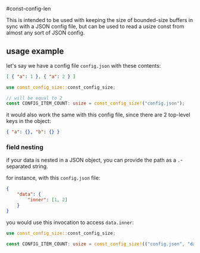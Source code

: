 #const-config-len

This is intended to be used with keeping the size of bounded-size buffers in sync with a JSON config file, but can be used to read a usize const from almost any sort of JSON config.

## usage example

let's say we have a config file `config.json` with these contents:
```json
[ { "a": 1 }, { "a": 2 } ]
```

```rust
use const_config_size::const_config_size;

// will be equal to 2
const CONFIG_ITEM_COUNT: usize = const_config_size!("config.json");
```

it would also work the same with this config file, since there are 2 top-level keys in the object:

```json
{ "a": {}, "b": {} } 
```

### field nesting
if your data is nested in a JSON object, you can provide the path as a `.`-separated string.

for instance, with this `config.json` file:
```json
{
    "data": {
        "inner": [1, 2]
    }
}
```

you would use this invocation to access `data.inner`:

```rust
use const_config_size::const_config_size;

const CONFIG_ITEM_COUNT: usize = const_config_size!(("config.json", "data.inner"));
```